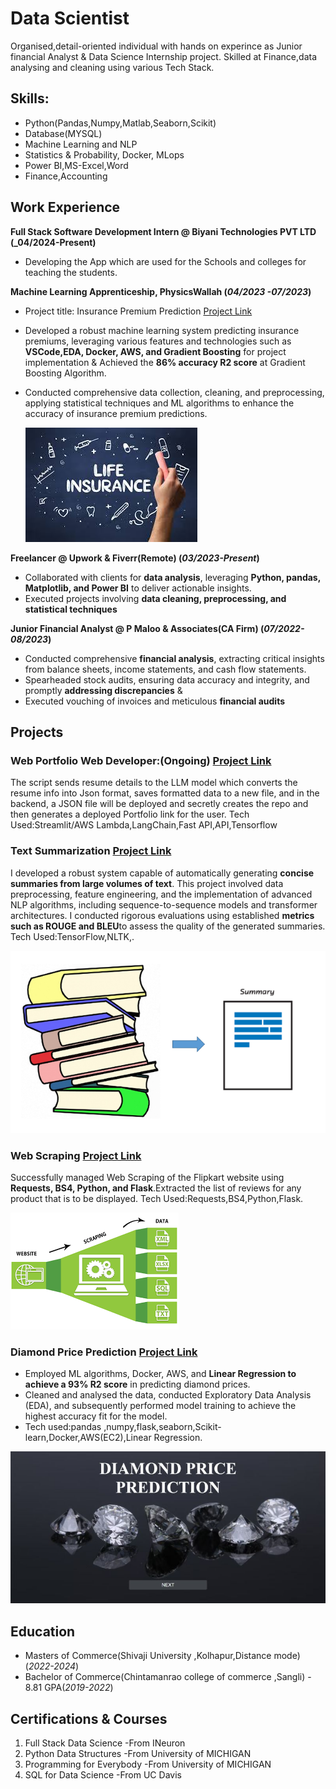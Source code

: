 # Data Scientist
  Organised,detail-oriented individual with hands on experince as  Junior financial Analyst & Data Science Internship project.
  Skilled at Finance,data analysing and cleaning using various Tech Stack.

## Skills:
- Python(Pandas,Numpy,Matlab,Seaborn,Scikit)
- Database(MYSQL)
- Machine Learning and NLP
- Statistics & Probability, Docker, MLops
- Power BI,MS-Excel,Word
- Finance,Accounting								       	

## Work Experience
**Full Stack Software Development Intern @ Biyani Technologies PVT LTD (_04/2024-Present)**
- Developing the App which are used for the Schools and colleges for teaching the students.

**Machine Learning Apprenticeship, PhysicsWallah (_04/2023 -07/2023_)**
- Project title: Insurance Premium Prediction [Project Link](https://github.com/KIRTIBAJAJ2002/KIRTIINTERNSHIPPROJECT)
- Developed a robust machine learning system predicting insurance premiums, leveraging various features and
  technologies such as **VSCode,EDA, Docker, AWS, and Gradient Boosting** for project implementation &
  Achieved the **86% accuracy R2 score** at Gradient Boosting Algorithm.
- Conducted comprehensive data collection, cleaning, and preprocessing, applying statistical techniques and
  ML algorithms to enhance the accuracy of insurance premium predictions.
  
  ![Insurance Premium Prediction](https://github.com/KIRTIBAJAJ2002/portfolio/blob/main/Insurance%20Premium.jpeg?raw=true)

**Freelancer @ Upwork & Fiverr(Remote) (_03/2023-Present_)**
- Collaborated with clients for **data analysis**, leveraging **Python, pandas, Matplotlib, and Power BI** to deliver
  actionable insights.
- Executed projects involving **data cleaning, preprocessing, and statistical techniques**

**Junior Financial Analyst @ P Maloo & Associates(CA Firm) (_07/2022-08/2023_)**
- Conducted comprehensive **financial analysis**, extracting critical insights from balance sheets, income
  statements, and cash flow statements.
- Spearheaded stock audits, ensuring data accuracy and integrity, and promptly **addressing discrepancies** &
- Executed vouching of invoices and meticulous **financial audits**

## Projects
### Web Portfolio Web Developer:(Ongoing)  [Project Link](https://github.com/Keshav15/portfolio_app)

The script sends resume details to the LLM model which converts the resume info into Json format, saves formatted data to a new file, and in the backend, a JSON file will be deployed and secretly creates the repo and then generates a deployed Portfolio link for the user.
Tech Used:Streamlit/AWS Lambda,LangChain,Fast API,API,Tensorflow


### Text Summarization  [Project Link](https://github.com/KIRTIBAJAJ2002/Project1-Scraper-beanstalk-deployment)

I developed a robust system capable of automatically generating **concise summaries from large volumes of text**. This project involved data preprocessing, feature engineering, and the implementation of advanced NLP algorithms, including sequence-to-sequence models and transformer architectures. I conducted rigorous evaluations using established **metrics such as ROUGE and BLEU**to assess the quality of the generated summaries.
Tech Used:TensorFlow,NLTK,.

![Text Summarization](https://github.com/KIRTIBAJAJ2002/portfolio/blob/main/Text%20Summary.webp?raw=true)
### Web Scraping    [Project Link](https://github.com/KIRTIBAJAJ2002/Project1-Scraper-beanstalk-deployment)

Successfully managed Web Scraping of the Flipkart website using **Requests, BS4, Python, and Flask**.Extracted
the list of reviews for any product that is to be displayed.
Tech Used:Requests,BS4,Python,Flask.

![Web Scraping](https://github.com/KIRTIBAJAJ2002/portfolio/blob/main/webscraping.png?raw=true)

### Diamond Price Prediction   [Project Link](https://github.com/KIRTIBAJAJ2002/Diamondpriceprediction-ML-project)

- Employed ML algorithms, Docker, AWS, and **Linear Regression to achieve a 93% R2 score** in predicting
diamond prices.
- Cleaned and analysed the data, conducted Exploratory Data Analysis (EDA), and subsequently performed
model training to achieve the highest accuracy fit for the model.
- Tech used:pandas ,numpy,flask,seaborn,Scikit-learn,Docker,AWS(EC2),Linear Regression.

![Diamond Price Prediction](https://github.com/KIRTIBAJAJ2002/portfolio/blob/main/Diamond.jpeg?raw=true)

## Education
- Masters of Commerce(Shivaji University ,Kolhapur,Distance mode)(_2022-2024_)
- Bachelor of Commerce(Chintamanrao college of commerce ,Sangli) - 8.81 GPA(_2019-2022_)

## Certifications & Courses
1. Full Stack Data Science -From INeuron
2. Python Data Structures -From University of MICHIGAN
3. Programming for Everybody -From University of MICHIGAN
4. SQL for Data Science -From UC Davis
 

